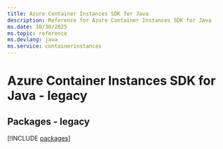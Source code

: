 ```yaml
---
title: Azure Container Instances SDK for Java
description: Reference for Azure Container Instances SDK for Java
ms.date: 10/30/2025
ms.topic: reference
ms.devlang: java
ms.service: containerinstances
---
```

# Azure Container Instances SDK for Java - legacy
## Packages - legacy
[!INCLUDE [packages](container-instances-index.md)]